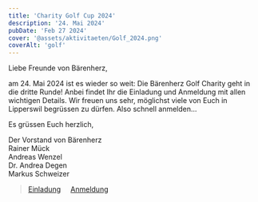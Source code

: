 ```yaml
---
title: 'Charity Golf Cup 2024'
description: '24. Mai 2024'
pubDate: 'Feb 27 2024'
cover: '@assets/aktivitaeten/Golf_2024.png'
coverAlt: 'golf'
---
```


Liebe Freunde von Bärenherz,
 
am 24. Mai 2024 ist es wieder so weit: Die Bärenherz Golf Charity geht in die dritte Runde! Anbei findet Ihr die Einladung und Anmeldung mit allen wichtigen Details. Wir freuen uns sehr, möglichst viele von Euch in Lipperswil begrüssen zu dürfen. Also schnell anmelden...
 
Es grüssen Euch herzlich,
 
Der Vorstand von Bärenherz <br />
Rainer Mück<br />
Andreas Wenzel<br />
Dr. Andrea Degen<br />
Markus Schweizer<br />

>[Einladung](/aktivitaeten/Einladung_Charity_Golfturnier_2024.pdf)&nbsp; &nbsp; &nbsp;[Anmeldung](/aktivitaeten/Anmeldung_Charity_Golftunier_2024.pdf)
>
> 
